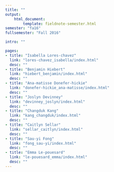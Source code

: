 ```yaml
---
title: ""
output:
    html_document:
        template: fieldnote-semester.html
semester: "fa16"
fullsemester: "Fall 2016"

intro: ""

pages:
- title: "Isabella Lores-chavez"
  link: "lores-chavez_isabella/index.html"
  desc: ""
- title: "Benjamin Hiebert"
  link: "hiebert_benjamin/index.html"
  desc: ""
- title: "Ana-matisse Donefer-hickie"
  link: "donefer-hickie_ana-matisse/index.html"
  desc: ""
- title: "Joslyn Devinney"
  link: "devinney_joslyn/index.html"
  desc: ""
- title: "Changduk Kang"
  link: "kang_changduk/index.html"
  desc: ""
- title: "Caitlyn Sellar"
  link: "sellar_caitlyn/index.html"
  desc: ""
- title: "Sau-yi Fong"
  link: "fong_sau-yi/index.html"
  desc: ""
- title: "Emma Le-pouesard"
  link: "le-pouesard_emma/index.html"
  desc: ""
---
```

